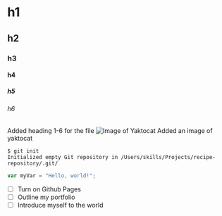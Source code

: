 # h1
## h2
### h3
#### h4
##### h5
###### h6
Added heading 1-6 for the file
![Image of Yaktocat](https://octodex.github.com/images/yaktocat.png)
Added an image of yaktocat
```
$ git init
Initialized empty Git repository in /Users/skills/Projects/recipe-repository/.git/
```
``` javascript
var myVar = "Hello, world!";
```
- [ ] Turn on Github Pages
- [ ] Outline my portfolio
- [ ] Introduce myself to the world
